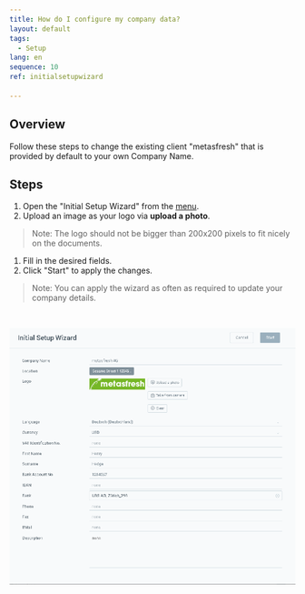 ```yaml
---
title: How do I configure my company data?
layout: default
tags:
  - Setup
lang: en
sequence: 10
ref: initialsetupwizard

---
```

## Overview
Follow these steps to change the existing client "metasfresh" that is provided by default to your own Company Name.

## Steps

1. Open the "Initial Setup Wizard" from the [menu](Menu).
1. Upload an image as your logo via **upload a photo**.
 >Note: The logo should not be bigger than 200x200 pixels to fit nicely on the documents.

1. Fill in the desired fields.
1. Click "Start" to apply the changes.
> Note: You can apply the wizard as often as required to update your company details.
<br>

![](assets/IntialSetupWizard-c7960.png)
